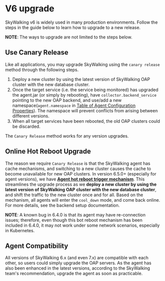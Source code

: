 # V6 upgrade
SkyWalking v6 is widely used in many production environments. Follow the steps in the guide below to learn how to upgrade to a new release.

**NOTE**: The ways to upgrade are not limited to the steps below. 

## Use Canary Release
Like all applications, you may upgrade SkyWalking using the `canary release` method through the following steps.
1. Deploy a new cluster by using the latest version of SkyWalking OAP cluster with the new database cluster.
2. Once the target service (i.e. the service being monitored) has upgraded the agent.jar (or simply by rebooting), have `collector.backend_service`
pointing to the new OAP backend, and use/add a new namespace(`agent.namespace` in
[Table of Agent Configuration Properties](https://github.com/apache/skywalking-java/blob/20fb8c81b3da76ba6628d34c12d23d3d45c973ef/docs/en/setup/service-agent/java-agent/README.md#table-of-agent-configuration-properties)).
The namespace will prevent conflicts from arising between different versions.
3. When all target services have been rebooted, the old OAP clusters could be discarded.

The `Canary Release` method works for any version upgrades.

## Online Hot Reboot Upgrade
The reason we require `Canary Release` is that the SkyWalking agent has cache mechanisms, and switching to a new cluster causes the 
cache to become unavailable for new OAP clusters.
In version 6.5.0+ (especially for agent versions), we have [**Agent hot reboot trigger mechanism**](../setup/backend/backend-setup.md#agent-hot-reboot-trigger-mechanism-in-oap-server-upgrade).
This streamlines the upgrade process as we **deploy a new cluster by using the latest version of SkyWalking OAP cluster with the new database cluster**,
and shift the traffic to the new cluster once and for all. Based on the mechanism, all agents will enter the `cool_down` mode, and come
back online. For more details, see the backend setup documentation.

**NOTE**: A known bug in 6.4.0 is that its agent may have re-connection issues; therefore, even though this bot reboot mechanism has been included in 6.4.0, it may not work under some network scenarios, especially in Kubernetes.

## Agent Compatibility
All versions of SkyWalking 6.x (and even 7.x) are compatible with each other, so users could simply upgrade the OAP servers. 
As the agent has also been enhanced in the latest versions, according to the SkyWalking team's recommendation, upgrade the agent as soon as practicable.

